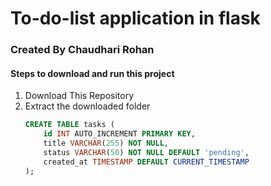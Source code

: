 <h1>To-do-list application in flask</h1>

<h3>Created By Chaudhari Rohan</h3>

<h4>Steps to download and run this project</h4>

<ol start="1">
<li>Download This Repository</li>
<li>Extract the downloaded folder</li>

```SQL
CREATE TABLE tasks (
    id INT AUTO_INCREMENT PRIMARY KEY,
    title VARCHAR(255) NOT NULL,
    status VARCHAR(50) NOT NULL DEFAULT 'pending',
    created_at TIMESTAMP DEFAULT CURRENT_TIMESTAMP
);
```
</ol>

